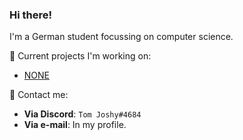 ### Hi there!

I'm a German student focussing on computer science.


🚧 Current projects I'm working on:

  - [NONE](https://github.com/NONE)



💬 Contact me:

  - **Via Discord**: `Tom Joshy#4684`
  - **Via e-mail**: In my profile.
